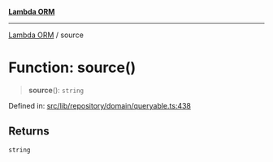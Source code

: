 [**Lambda ORM**](../README.md)

***

[Lambda ORM](../README.md) / source

# Function: source()

> **source**(): `string`

Defined in: [src/lib/repository/domain/queryable.ts:438](https://github.com/lambda-orm/lambdaorm-base/blob/54d568062b637a6aed5442a048b140146d1f573b/src/lib/repository/domain/queryable.ts#L438)

## Returns

`string`
